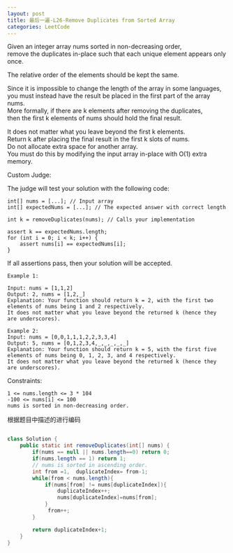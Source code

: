 ```yaml
---
layout: post
title: 最后一遍-L26-Remove Duplicates from Sorted Array
categories: LeetCode
---
```


Given an integer array nums sorted in non-decreasing order,      
remove the duplicates in-place such that each unique element appears only once.    

The relative order of the elements should be kept the same.  

Since it is impossible to change the length of the array in some languages,     
you must instead have the result be placed in the first part of the array nums.       
More formally, if there are k elements after removing the duplicates,        
then the first k elements of nums should hold the final result.        

It does not matter what you leave beyond the first k elements.   
Return k after placing the final result in the first k slots of nums.   
Do not allocate extra space for another array.       
You must do this by modifying the input array in-place with O(1) extra memory.    

Custom Judge:

The judge will test your solution with the following code:

~~~
int[] nums = [...]; // Input array
int[] expectedNums = [...]; // The expected answer with correct length

int k = removeDuplicates(nums); // Calls your implementation

assert k == expectedNums.length;
for (int i = 0; i < k; i++) {
    assert nums[i] == expectedNums[i];
}
~~~

If all assertions pass, then your solution will be accepted.

 
~~~
Example 1:

Input: nums = [1,1,2]
Output: 2, nums = [1,2,_]
Explanation: Your function should return k = 2, with the first two elements of nums being 1 and 2 respectively.
It does not matter what you leave beyond the returned k (hence they are underscores).

Example 2:
Input: nums = [0,0,1,1,1,2,2,3,3,4]
Output: 5, nums = [0,1,2,3,4,_,_,_,_,_]
Explanation: Your function should return k = 5, with the first five elements of nums being 0, 1, 2, 3, and 4 respectively.
It does not matter what you leave beyond the returned k (hence they are underscores).
~~~ 

Constraints:

~~~
1 <= nums.length <= 3 * 104
-100 <= nums[i] <= 100
nums is sorted in non-decreasing order.
~~~
根据题目中描述的进行编码

~~~java

class Solution {
    public static int removeDuplicates(int[] nums) {
        if(nums == null || nums.length==0) return 0;
        if(nums.length == 1) return 1;
        // nums is sorted in ascending order.
        int from =1,  duplicateIndex= from-1;
        while(from < nums.length){
            if(nums[from] != nums[duplicateIndex]){
                duplicateIndex++;
                nums[duplicateIndex]=nums[from];
            }
             from++;
        }

        return duplicateIndex+1;
    }
}

~~~